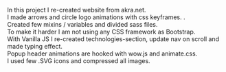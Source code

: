 In this project I re-created website from akra.net.<br>
I made arrows and circle logo animations with css keyframes. .<br>
Created few mixins / variables and divided sass files. <br>
To make it harder I am not using any CSS framework as Bootstrap. <br>
With Vanilla JS I re-created technologies-section, update nav on scroll and made typing effect.<br>
Popup header animations are hooked with wow.js and animate.css.<br>
I used few .SVG icons and compressed all images.<br>
